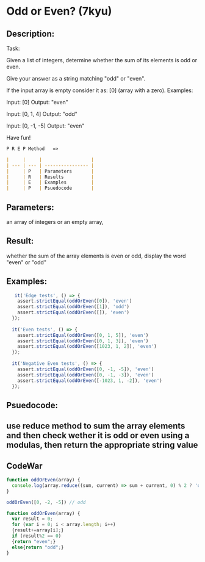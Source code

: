 # Odd or Even? (7kyu)

## Description:
Task:

Given a list of integers, determine whether the sum of its elements is odd or even.

Give your answer as a string matching "odd" or "even".

If the input array is empty consider it as: [0] (array with a zero).
Examples:

Input: [0]
Output: "even"

Input: [0, 1, 4]
Output: "odd"

Input: [0, -1, -5]
Output: "even"

Have fun!
 

```md
P R E P Method   =>

|     |     |                  |
| --- | --- | ---------------- |
|     | P   | Parameters       |
|     | R   | Results          |
|     | E   | Examples         |
|     | P   | Psuedocode       |
```

## Parameters: 
an array of integers or an empty array,
## Result: 
whether the sum of the array elements is even or odd, display the word "even" or "odd"
## Examples: 
```js
   it('Edge tests', () => {
    assert.strictEqual(oddOrEven([0]), 'even')
    assert.strictEqual(oddOrEven([1]), 'odd')
    assert.strictEqual(oddOrEven([]), 'even')
  });
  
  it('Even tests', () => {
    assert.strictEqual(oddOrEven([0, 1, 5]), 'even')
    assert.strictEqual(oddOrEven([0, 1, 3]), 'even')
    assert.strictEqual(oddOrEven([1023, 1, 2]), 'even')
  });
  
  it('Negative Even tests', () => {
    assert.strictEqual(oddOrEven([0, -1, -5]), 'even')
    assert.strictEqual(oddOrEven([0, -1, -3]), 'even')
    assert.strictEqual(oddOrEven([-1023, 1, -2]), 'even')
  });
```

## Psuedocode: 
use reduce method to sum the array elements and then check wether it is odd or even using a modulas, then return the appropriate string value
---


## CodeWar

```js
function oddOrEven(array) {
  console.log(array.reduce((sum, current) => sum + current, 0) % 2 ? 'odd' : 'even')
}

oddOrEven([0, -2, -5]) // odd
```

```js
function oddOrEven(array) {
  var result = 0;
  for (var i = 0; i < array.length; i++)
  {result+=array[i];}
  if (result%2 == 0)
  {return "even";}
  else{return "odd";}
}
```